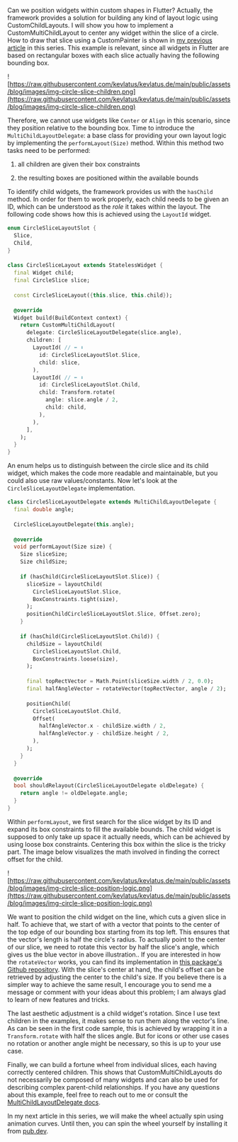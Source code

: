 Can we position widgets within custom shapes in Flutter? Actually, the framework provides a solution for building any kind of layout logic using CustomChildLayouts. I will show you how to implement a CustomMultiChildLayout to center any widget within the slice of a circle. How to draw that slice using a CustomPainter is shown in [my previous article](https://www.kevlatus.de/blog/making-of-flutter-fortune-wheel) in this series. This example is relevant, since all widgets in Flutter are based on rectangular boxes with each slice actually having the following bounding box.

![https://raw.githubusercontent.com/kevlatus/kevlatus.de/main/public/assets/blog/images/img-circle-slice-children.png](https://raw.githubusercontent.com/kevlatus/kevlatus.de/main/public/assets/blog/images/img-circle-slice-children.png)

Therefore, we cannot use widgets like `Center` or `Align` in this scenario, since they position relative to the bounding box. Time to introduce the `MultiChildLayoutDelegate`: a base class for providing your own layout logic by implementing the `performLayout(Size)` method. Within this method two tasks need to be performed:

1. all children are given their box constraints

2. the resulting boxes are positioned within the available bounds

To identify child widgets, the framework provides us with the `hasChild` method. In order for them to work properly, each child needs to be given an ID, which can be understood as the *role* it takes within the layout. The following code shows how this is achieved using the `LayoutId` widget.

```dart
enum CircleSliceLayoutSlot {
  Slice,
  Child,
}

class CircleSliceLayout extends StatelessWidget {
  final Widget child;
  final CircleSlice slice;

  const CircleSliceLayout({this.slice, this.child});

  @override
  Widget build(BuildContext context) {
    return CustomMultiChildLayout(
      delegate: CircleSliceLayoutDelegate(slice.angle),
      children: [
        LayoutId( // ⬅ ⬇
          id: CircleSliceLayoutSlot.Slice,
          child: slice,
        ),
        LayoutId( // ⬅ ⬇
          id: CircleSliceLayoutSlot.Child,
          child: Transform.rotate(
            angle: slice.angle / 2,
            child: child,
          ),
        ),
      ],
    );
  }
}
```

An enum helps us to distinguish between the circle slice and its child widget, which makes the code more readable and maintainable, but you could also use raw values/constants. Now let's look at the `CircleSliceLayoutDelegate` implementation.

```dart
class CircleSliceLayoutDelegate extends MultiChildLayoutDelegate {
  final double angle;

  CircleSliceLayoutDelegate(this.angle);

  @override
  void performLayout(Size size) {
    Size sliceSize;
    Size childSize;

    if (hasChild(CircleSliceLayoutSlot.Slice)) {
      sliceSize = layoutChild(
        CircleSliceLayoutSlot.Slice,
        BoxConstraints.tight(size),
      );
      positionChildCircleSliceLayoutSlot.Slice, Offset.zero);
    }

    if (hasChild(CircleSliceLayoutSlot.Child)) {
      childSize = layoutChild(
        CircleSliceLayoutSlot.Child,
        BoxConstraints.loose(size),
      );

      final topRectVector = Math.Point(sliceSize.width / 2, 0.0);
      final halfAngleVector = rotateVector(topRectVector, angle / 2);

      positionChild(
        CircleSliceLayoutSlot.Child,
        Offset(
          halfAngleVector.x - childSize.width / 2,
          halfAngleVector.y - childSize.height / 2,
        ),
      );
    }
  }

  @override
  bool shouldRelayout(CircleSliceLayoutDelegate oldDelegate) {
    return angle != oldDelegate.angle;
  }
}
```

Within `performLayout`, we first search for the slice widget by its ID and expand its box constraints to fill the available bounds. The child widget is supposed to only take up space it actually needs, which can be achieved by using loose box constraints. Centering this box within the slice is the tricky part. The image below visualizes the math involved in finding the correct offset for the child.

![https://raw.githubusercontent.com/kevlatus/kevlatus.de/main/public/assets/blog/images/img-circle-slice-position-logic.png](https://raw.githubusercontent.com/kevlatus/kevlatus.de/main/public/assets/blog/images/img-circle-slice-position-logic.png)

We want to position the child widget on the line, which cuts a given slice in half. To achieve that, we start of with a vector that points to the center of the top edge of our bounding box starting from its top left. This ensures that the vector's length is half the circle's  radius. To actually point to the center of our slice, we need to rotate this vector by half the slice's angle, which gives us the blue vector in above illustration.. If you are interested in how the `rotateVector` works, you can find its implementation in [this package's Github repository](https://github.com/kevlatus/flutter_fortune_wheel/blob/main/lib/src/util/util.dart#L10). With the slice's center at hand, the child's offset can be retrieved by adjusting the center to the child's size. If you believe there is a simpler way to achieve the same result, I encourage you to send me a message or comment with your ideas about this problem; I am always glad to learn of new features and tricks.

The last aesthetic adjustment is a child widget's rotation. Since I use text children in the examples, it makes sense to run them along the vector's line. As can be seen in the first code sample, this is achieved by wrapping it in a `Transform.rotate` with half the slices angle. But for icons or other use cases no rotation or another angle might be necessary, so this is up to your use case.

Finally, we can build a fortune wheel from individual slices, each having correctly centered children. This shows that CustomMultiChildLayouts do not necessarily be composed of many widgets and can also be used for describing complex parent-child relationships. If you have any questions about this example, feel free to reach out to me or consult the [MultiChildLayoutDelegate docs](https://api.flutter.dev/flutter/rendering/MultiChildLayoutDelegate-class.html). 

In my next article in this series, we will make the wheel actually spin using animation curves. Until then, you can spin the wheel yourself by installing it from [pub.dev](https://pub.dev/packages/flutter_fortune_wheel).
